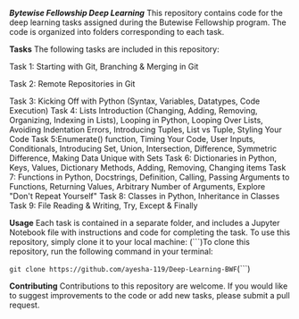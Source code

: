 ***Bytewise Fellowship Deep Learning*** 
This repository contains code for the deep learning tasks assigned during the Butewise Fellowship program. The code is organized into folders corresponding to each task.

**Tasks**
The following tasks are included in this repository:

Task 1: Starting with Git, Branching & Merging in Git

Task 2: Remote Repositories in Git

Task 3: Kicking Off with Python (Syntax, Variables, Datatypes, Code Execution)
Task 4: Lists Introduction (Changing, Adding, Removing, Organizing, Indexing in Lists), Looping in Python, Looping Over Lists, Avoiding Indentation Errors, Introducing Tuples, List vs Tuple, Styling Your Code 
Task 5:Enumerate() function, Timing Your Code, User Inputs, Conditionals, Introducing Set, Union, Intersection, Difference, Symmetric Difference, Making Data Unique with Sets 
Task 6: Dictionaries in Python, Keys, Values, Dictionary Methods, Adding, Removing, Changing items 
Task 7: Functions in Python, Docstrings, Definition, Calling, Passing Arguments to Functions, Returning Values, Arbitrary Number of Arguments, Explore "Don't Repeat Yourself" 
Task 8: Classes in Python, Inheritance in Classes 
Task 9: File Reading & Writing, Try, Except & Finally

**Usage**
Each task is contained in a separate folder, and includes a Jupyter Notebook file with instructions and code for completing the task. To use this repository, simply clone it to your local machine:
(```)To clone this repository, run the following command in your terminal:

`git clone https://github.com/ayesha-119/Deep-Learning-BWF`(```)

**Contributing**
Contributions to this repository are welcome. If you would like to suggest improvements to the code or add new tasks, please submit a pull request.

